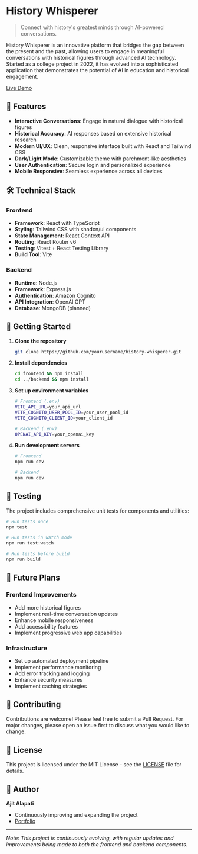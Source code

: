 # History Whisperer

> Connect with history's greatest minds through AI-powered conversations.

History Whisperer is an innovative platform that bridges the gap between the present and the past, allowing users to engage in meaningful conversations with historical figures through advanced AI technology. Started as a college project in 2022, it has evolved into a sophisticated application that demonstrates the potential of AI in education and historical engagement.

[Live Demo](http://www.ajitalapati.com)

## 🌟 Features

- **Interactive Conversations**: Engage in natural dialogue with historical figures
- **Historical Accuracy**: AI responses based on extensive historical research
- **Modern UI/UX**: Clean, responsive interface built with React and Tailwind CSS
- **Dark/Light Mode**: Customizable theme with parchment-like aesthetics
- **User Authentication**: Secure login and personalized experience
- **Mobile Responsive**: Seamless experience across all devices

## 🛠️ Technical Stack

### Frontend
- **Framework**: React with TypeScript
- **Styling**: Tailwind CSS with shadcn/ui components
- **State Management**: React Context API
- **Routing**: React Router v6
- **Testing**: Vitest + React Testing Library
- **Build Tool**: Vite

### Backend
- **Runtime**: Node.js
- **Framework**: Express.js
- **Authentication**: Amazon Cognito
- **API Integration**: OpenAI GPT
- **Database**: MongoDB (planned)

## 🚀 Getting Started

1. **Clone the repository**
   ```bash
   git clone https://github.com/yourusername/history-whisperer.git
   ```

2. **Install dependencies**
   ```bash
   cd frontend && npm install
   cd ../backend && npm install
   ```

3. **Set up environment variables**
   ```bash
   # Frontend (.env)
   VITE_API_URL=your_api_url
   VITE_COGNITO_USER_POOL_ID=your_user_pool_id
   VITE_COGNITO_CLIENT_ID=your_client_id

   # Backend (.env)
   OPENAI_API_KEY=your_openai_key
   ```

4. **Run development servers**
   ```bash
   # Frontend
   npm run dev

   # Backend
   npm run dev
   ```

## 🧪 Testing

The project includes comprehensive unit tests for components and utilities:

```bash
# Run tests once
npm test

# Run tests in watch mode
npm run test:watch

# Run tests before build
npm run build
```

## 🔮 Future Plans


### Frontend Improvements
- Add more historical figures
- Implement real-time conversation updates
- Enhance mobile responsiveness
- Add accessibility features
- Implement progressive web app capabilities

### Infrastructure
- Set up automated deployment pipeline
- Implement performance monitoring
- Add error tracking and logging
- Enhance security measures
- Implement caching strategies

## 🤝 Contributing

Contributions are welcome! Please feel free to submit a Pull Request. For major changes, please open an issue first to discuss what you would like to change.

## 📄 License

This project is licensed under the MIT License - see the [LICENSE](LICENSE) file for details.

## 👤 Author

**Ajit Alapati**
- Continuously improving and expanding the project
- [Portfolio](http://www.ajitalapati.com)

---

*Note: This project is continuously evolving, with regular updates and improvements being made to both the frontend and backend components.*
